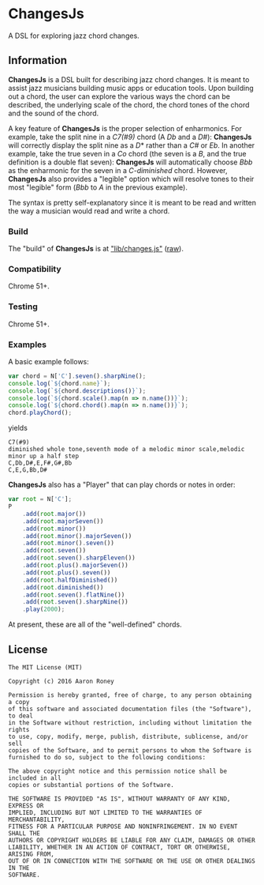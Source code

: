 # ChangesJs

A DSL for exploring jazz chord changes.

## Information

**ChangesJs** is a DSL built for describing jazz chord changes.  It is meant to assist jazz musicians building music apps or education tools.  Upon building out a chord, the user can explore the various ways the chord can be described, the underlying scale of the chord, the chord tones of the chord and the sound of the chord.

A key feature of **ChangesJs** is the proper selection of enharmonics.  For example, take the split nine in a *C7(#9)* chord (A *Db* and a *D#*): **ChangesJs** will correctly display the split nine as a *D** rather than a *C#* or *Eb*.  In another example, take the true seven in a *Co* chord (the seven is a *B*, and the true definition is a double flat seven): **ChangesJs** will automatically choose *Bbb* as the enharmonic for the seven in a *C-diminished* chord.  However, **ChangesJs** also provides a "legible" option which will resolve tones to their most "legible" form (*Bbb* to *A* in the previous example).

The syntax is pretty self-explanatory since it is meant to be read and written the way a musician would read and write a chord.

### Build

The "build" of **ChangesJs** is at ["lib/changes.js"](lib/changes.js) ([raw](https://cdn.rawgit.com/twitchax/changesjs/master/lib/changes.js)).

### Compatibility

Chrome 51+.

### Testing

Chrome 51+.

### Examples
A basic example follows:
```javascript
var chord = N['C'].seven().sharpNine();
console.log(`${chord.name}`);
console.log(`${chord.descriptions()}`);
console.log(`${chord.scale().map(n => n.name())}`);
console.log(`${chord.chord().map(n => n.name())}`);
chord.playChord();
```
yields
```
C7(#9)
diminished whole tone,seventh mode of a melodic minor scale,melodic minor up a half step
C,Db,D#,E,F#,G#,Bb
C,E,G,Bb,D#
```

**ChangesJs** also has a "Player" that can play chords or notes in order:
```javascript
var root = N['C'];
P
    .add(root.major())
    .add(root.majorSeven())
    .add(root.minor())
    .add(root.minor().majorSeven())
    .add(root.minor().seven())
    .add(root.seven())
    .add(root.seven().sharpEleven())
    .add(root.plus().majorSeven())
    .add(root.plus().seven())
    .add(root.halfDiminished())
    .add(root.diminished())
    .add(root.seven().flatNine())
    .add(root.seven().sharpNine())
    .play(2000);
```
At present, these are all of the "well-defined" chords.

## License

```
The MIT License (MIT)

Copyright (c) 2016 Aaron Roney

Permission is hereby granted, free of charge, to any person obtaining a copy
of this software and associated documentation files (the "Software"), to deal
in the Software without restriction, including without limitation the rights
to use, copy, modify, merge, publish, distribute, sublicense, and/or sell
copies of the Software, and to permit persons to whom the Software is
furnished to do so, subject to the following conditions:

The above copyright notice and this permission notice shall be included in all
copies or substantial portions of the Software.

THE SOFTWARE IS PROVIDED "AS IS", WITHOUT WARRANTY OF ANY KIND, EXPRESS OR
IMPLIED, INCLUDING BUT NOT LIMITED TO THE WARRANTIES OF MERCHANTABILITY,
FITNESS FOR A PARTICULAR PURPOSE AND NONINFRINGEMENT. IN NO EVENT SHALL THE
AUTHORS OR COPYRIGHT HOLDERS BE LIABLE FOR ANY CLAIM, DAMAGES OR OTHER
LIABILITY, WHETHER IN AN ACTION OF CONTRACT, TORT OR OTHERWISE, ARISING FROM,
OUT OF OR IN CONNECTION WITH THE SOFTWARE OR THE USE OR OTHER DEALINGS IN THE
SOFTWARE.
```
